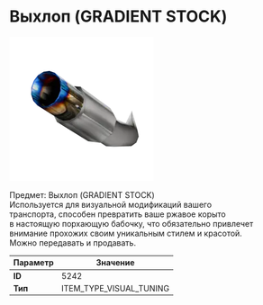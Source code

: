 # Выхлоп (GRADIENT STOCK)

![Item Image](../img/5242.webp?raw=true)

Предмет: Выхлоп (GRADIENT STOCK)<br>Используется для визуальной модификаций вашего<br>транспорта, способен превратить ваше ржавое корыто<br>в настоящую порхающую бабочку, что обязательно привлечет<br>внимание прохожих своим уникальным стилем и красотой.<br>Можно передавать и продавать.


| Параметр | Значение |
|----------|----------|
| **ID** | 5242 |
| **Тип** | ITEM_TYPE_VISUAL_TUNING |


